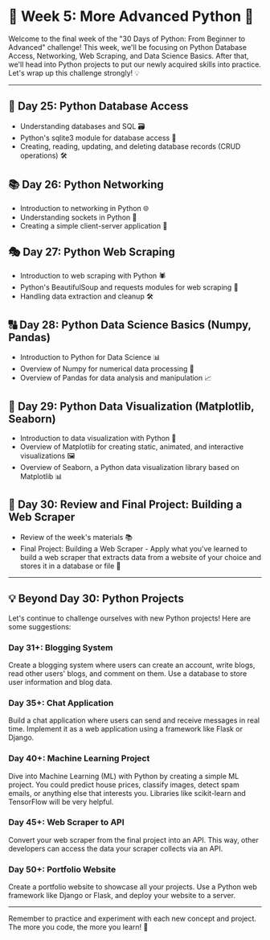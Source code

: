 # 🐍 Week 5: More Advanced Python 🚀

Welcome to the final week of the "30 Days of Python: From Beginner to Advanced" challenge! This week, we'll be focusing on Python Database Access, Networking, Web Scraping, and Data Science Basics. After that, we'll head into Python projects to put our newly acquired skills into practice. Let's wrap up this challenge strongly! 💡
 
---

## 📝 Day 25: Python Database Access

* Understanding databases and SQL 🗃️
* Python's sqlite3 module for database access 📂
* Creating, reading, updating, and deleting database records (CRUD operations) 🛠️

## 📚 Day 26: Python Networking

* Introduction to networking in Python 🌐
* Understanding sockets in Python 🔌
* Creating a simple client-server application 🔄

## 🎭 Day 27: Python Web Scraping

* Introduction to web scraping with Python 🕷️
* Python's BeautifulSoup and requests modules for web scraping 🎯
* Handling data extraction and cleanup 🛠️

## 🔠 Day 28: Python Data Science Basics (Numpy, Pandas)

* Introduction to Python for Data Science 📊
* Overview of Numpy for numerical data processing 🔢
* Overview of Pandas for data analysis and manipulation 📈

## 🔄 Day 29: Python Data Visualization (Matplotlib, Seaborn)

* Introduction to data visualization with Python 🎨
* Overview of Matplotlib for creating static, animated, and interactive visualizations 🖼️
* Overview of Seaborn, a Python data visualization library based on Matplotlib 📊

## 💼 Day 30: Review and Final Project: Building a Web Scraper

* Review of the week's materials 📚
* Final Project: Building a Web Scraper - Apply what you've learned to build a web scraper that extracts data from a website of your choice and stores it in a database or file 🚀

---

## 💡 Beyond Day 30: Python Projects

Let's continue to challenge ourselves with new Python projects! Here are some suggestions:

### Day 31+: Blogging System

Create a blogging system where users can create an account, write blogs, read other users' blogs, and comment on them. Use a database to store user information and blog data.

### Day 35+: Chat Application

Build a chat application where users can send and receive messages in real time. Implement it as a web application using a framework like Flask or Django.

### Day 40+: Machine Learning Project

Dive into Machine Learning (ML) with Python by creating a simple ML project. You could predict house prices, classify images, detect spam emails, or anything else that interests you. Libraries like scikit-learn and TensorFlow will be very helpful.

### Day 45+: Web Scraper to API

Convert your web scraper from the final project into an API. This way, other developers can access the data your scraper collects via an API.

### Day 50+: Portfolio Website

Create a portfolio website to showcase all your projects. Use a Python web framework like Django or Flask, and deploy your website to a server.

---

Remember to practice and experiment with each new concept and project. The more you code, the more you learn! 🎉
